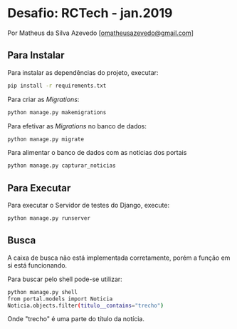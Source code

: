 # Desafio: RCTech - jan.2019

Por Matheus da Silva Azevedo [omatheusazevedo@gmail.com]

## Para Instalar

Para instalar as dependências do projeto, executar:

```bash
pip install -r requirements.txt
```

Para criar as _Migrations_:

```bash
python manage.py makemigrations
```

Para efetivar as _Migrations_ no banco de dados:

```bash
python manage.py migrate
```

Para alimentar o banco de dados com as notícias dos portais

```bash
python manage.py capturar_noticias
```

## Para Executar

Para executar o Servidor de testes do Django, execute:

```bash
python manage.py runserver
```

## Busca

A caixa de busca não está implementada corretamente, porém a função em si está funcionando.

Para buscar pelo shell pode-se utilizar:
```bash
python manage.py shell
from portal.models import Noticia
Noticia.objects.filter(titulo__contains="trecho")
```
Onde "trecho" é uma parte do título da notícia.